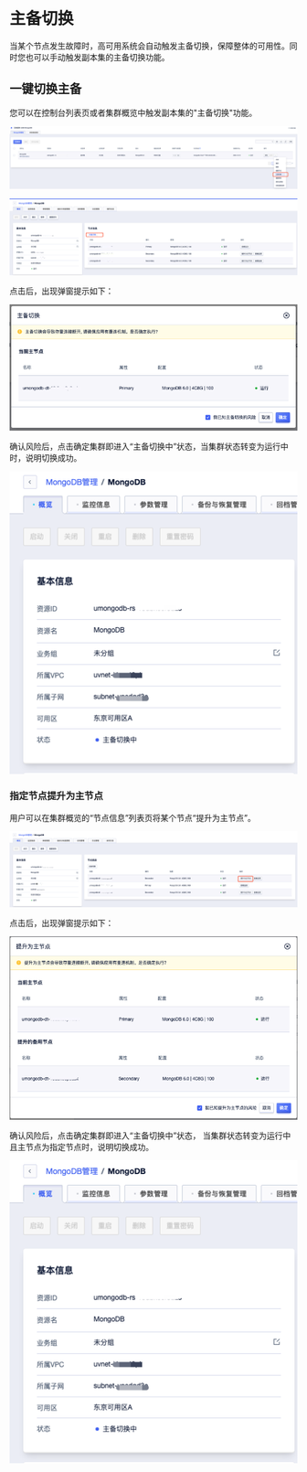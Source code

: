 # 主备切换

当某个节点发生故障时，高可用系统会自动触发主备切换，保障整体的可用性。同时您也可以手动触发副本集的主备切换功能。

## 一键切换主备

您可以在控制台列表页或者集群概览中触发副本集的"主备切换"功能。

![image](/images/manage/switch_1.png)

![image](/images/manage/switch_2.png)

点击后，出现弹窗提示如下：

![image](/images/manage/switch_3.png)

确认风险后，点击确定集群即进入“主备切换中”状态，当集群状态转变为运行中时，说明切换成功。

![image](/images/manage/switch_4.png)

### 指定节点提升为主节点

用户可以在集群概览的“节点信息”列表页将某个节点“提升为主节点”。

![image](/images/manage/switch_5.png)

点击后，出现弹窗提示如下：

![image](/images/manage/switch_6.png)

确认风险后，点击确定集群即进入“主备切换中”状态， 当集群状态转变为运行中且主节点为指定节点时，说明切换成功。

![image](/images/manage/switch_4.png)
